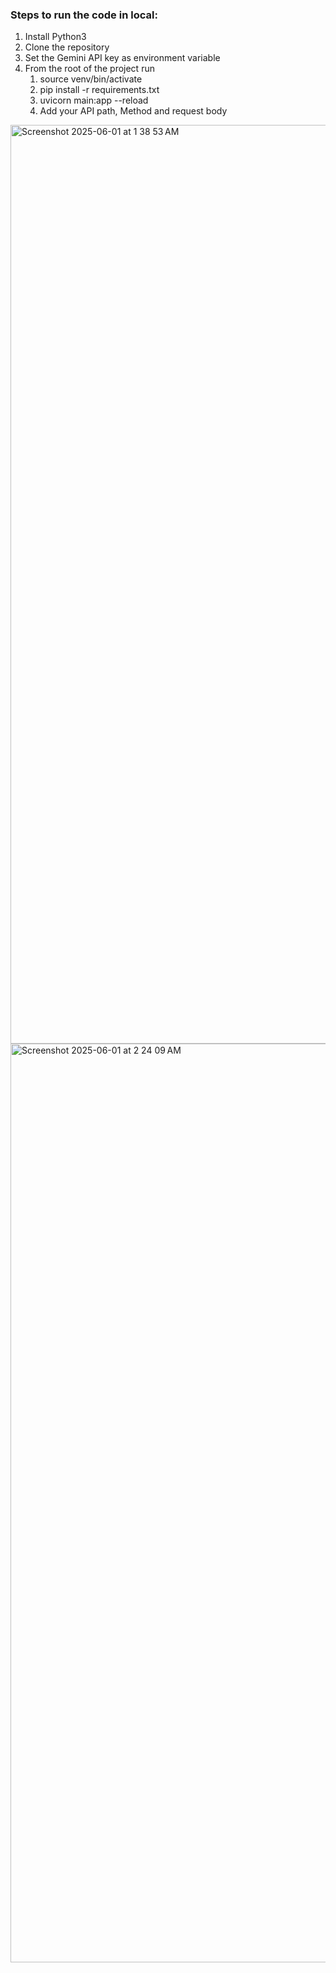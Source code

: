 ### Steps to run the code in local:

1. Install Python3
2. Clone the repository
3. Set the Gemini API key as environment variable
4. From the root of the project run
   1. source venv/bin/activate
   2. pip install -r requirements.txt
   3. uvicorn main:app --reload
   4. Add your API path, Method and request body

<img width="1470" alt="Screenshot 2025-06-01 at 1 38 53 AM" src="https://github.com/user-attachments/assets/31559c64-e12d-456e-84af-a9dcfb8e4ba6" />


<img width="1470" alt="Screenshot 2025-06-01 at 2 24 09 AM" src="https://github.com/user-attachments/assets/0a8dd8af-4da7-433e-9629-199319cdf735" />



